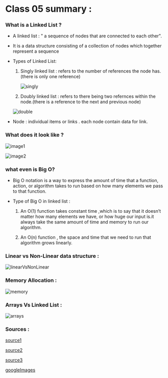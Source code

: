 # Class 05 summary :

### What is a Linked List ?

* A linked list : " a sequence of nodes that are connected to each other".
* It is a data structure consisting of a collection of nodes which together represent a sequence

* Types of Linked List:
  1. Singly linked list : refers to the number of references the node has. (there is only one reference)

     ![singly](https://miro.medium.com/max/953/1*iiEWrP2IznA6HbmuIdK0lQ.png)

  2. Doubly linked list : refers to there being two refernces within the node.(there is a reference to the next and previous node)
    
    ![double](https://simplesnippets.tech/wp-content/uploads/2019/06/doubly-linked-list-datastructure.jpg)

* Node : individual items or links . each node contain data for link.

### What does it look like ?

![image1](https://beginnersbook.com/wp-content/uploads/2013/12/singly_linkedlist.png)

![image2](https://miro.medium.com/max/700/1*AeMDLFUjR0w0J4n8CP4H6g.jpeg)

### what even is Big O?

* Big O notation is a way to express the amount of time that a function, action, or algorithm takes to run based on how many elements we pass to that function.

* Type of Big O in linked list :
  1. An O(1) function takes constant time ,which is to say that it doesn’t matter how many elements we have, or how huge our input is.it  always take the same amount of time and memory to run our algorithm.

  2. An O(n) function , the space and time that we need to run that algorithm grows linearly.


### Linear vs Non-Linear data structure :

![linearVsNonLinear](https://cdn.slidesharecdn.com/ss_thumbnails/15954arraysfinal-151213093747-thumbnail-4.jpg?cb=1449999510)


### Memory Allocation :

![memory](https://image.slidesharecdn.com/introductiontoclecture20-170303161051/95/introduction-to-c-lecture-no-20-15-638.jpg?cb=1488659093)

### Arrays Vs Linked List :

![arrays](https://miro.medium.com/max/1400/1*Lnb0IARMGORn_c-gYf-24g.png)


### Sources :

[source1](https://codefellows.github.io/common_curriculum/data_structures_and_algorithms/Code_401/class-05/resources/singly_linked_list.html)

[source2](https://medium.com/basecs/whats-a-linked-list-anyway-part-1-d8b7e6508b9d)

[source3](https://medium.com/basecs/whats-a-linked-list-anyway-part-2-131d96f71996)

[googleImages](https://www.google.jo/imghp?hl=en&authuser=0&ogbl)